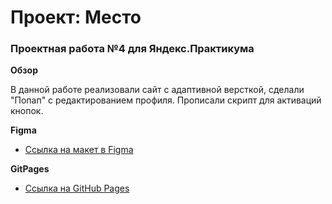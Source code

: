 # Проект: Место

### Проектная работа №4 для Яндекс.Практикума

**Обзор**

В данной работе реализовали сайт с адаптивной версткой, сделали "Попап" с редактированием профиля. Прописали скрипт для активаций кнопок. 

**Figma**

* [Ссылка на макет в Figma](https://www.figma.com/file/2cn9N9jSkmxD84oJik7xL7/JavaScript.-Sprint-4?node-id=0%3A1)

**GitPages**

* [Ссылка на GitHub Pages](https://bor1sstan.github.io/mesto/)
